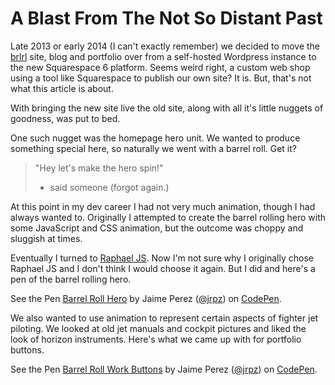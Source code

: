 # A Blast From The Not So Distant Past

Late 2013 or early 2014 (I can't exactly remember) we decided to move the [brlrl](http://brlrl.com) site, blog and portfolio over from a self-hosted Wordpress instance to the new Squarespace 6 platform.  Seems weird right, a custom web shop using a tool like Squarespace to publish our own site?  It is.  But, that's not what this article is about.

With bringing the new site live the old site, along with all it's little nuggets of goodness, was put to bed.

One such nugget was the homepage hero unit.  We wanted to produce something special here, so naturally we went with a barrel roll.  Get it?

> "Hey let's make the hero spin!"
> - said someone (forgot again.)

At this point in my dev career I had not very much animation, though I had always wanted to.  Originally I attempted to create the barrel rolling hero with some JavaScript and CSS animation, but the outcome was choppy and sluggish at times.  

Eventually I turned to [Raphael JS](http://raphaeljs.com/).  Now I'm not sure why I originally chose Raphael JS and I don't think I would choose it again.  But I did and here's a pen of the barrel rolling hero.

<p data-height="400" data-theme-id="0" data-slug-hash="khdxm" data-default-tab="result" class='codepen'>See the Pen <a href='http://codepen.io/jrpz/pen/khdxm/'>Barrel Roll Hero</a> by Jaime Perez (<a href='http://codepen.io/jrpz'>@jrpz</a>) on <a href='http://codepen.io'>CodePen</a>.</p>
<script async src="//codepen.io/assets/embed/ei.js"></script>

We also wanted to use animation to represent certain aspects of fighter jet piloting.  We looked at old jet manuals and cockpit pictures and liked the look of horizon instruments.  Here's what we came up with for portfolio buttons.

<p data-height="400" data-theme-id="0" data-slug-hash="mCJtv" data-default-tab="result" class='codepen'>See the Pen <a href='http://codepen.io/jrpz/pen/mCJtv/'>Barrel Roll Work Buttons</a> by Jaime Perez (<a href='http://codepen.io/jrpz'>@jrpz</a>) on <a href='http://codepen.io'>CodePen</a>.</p>
<script async src="//codepen.io/assets/embed/ei.js"></script>